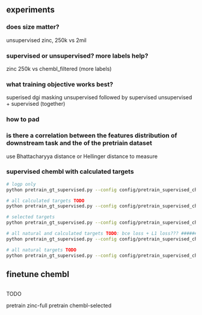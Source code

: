 
## experiments

### does size matter?
unsupervised zinc, 250k vs 2mil

### supervised or unsupervised? more labels help?
zinc 250k vs chembl_filtered (more labels)

### what training objective works best?
superised
dgi
masking
unsupervised followed by supervised
unsupervised + supervised (together)

### how to pad


### is there a correlation between the features distribution of downstream task and the of the pretriain dataset
use Bhattacharyya distance or Hellinger distance to measure


### supervised chembl with calculated targets
```bash
# logp only
python pretrain_gt_supervised.py --config config/pretrain_supervised_chembl_syn_logp.json --exp_name pretrain_supervised_chembl_cal_logp --gpu_id 1

# all calculated targets TODO
python pretrain_gt_supervised.py --config config/pretrain_supervised_chembl_syn_all.json --exp_name pretrain_supervised_chembl_cal_all --gpu_id 1

# selected targets
python pretrain_gt_supervised.py --config config/pretrain_supervised_chembl_syn_selected.json --exp_name pretrain_supervised_chembl_cal_selected --gpu_id 2

# all natural and calculated targets TODO: bce loss + L1 loss??? ######
python pretrain_gt_supervised.py --config config/pretrain_supervised_chembl_natural_labels.json --exp_name pretrain_supervised_chembl_all --dataset chembl_filtered --gpu_id 3

# all natural targets TODO
python pretrain_gt_supervised.py --config config/pretrain_supervised_chembl_natural_labels.json --exp_name pretrain_supervised_chembl_natural_labels --dataset chembl_filtered --gpu_id 3
```

## finetune chembl
```bash


```


TODO

pretrain zinc-full
pretrain chembl-selected